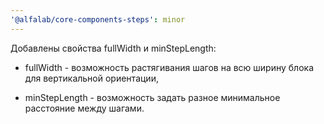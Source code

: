 ```yaml
---
'@alfalab/core-components-steps': minor
---
```


Добавлены свойства fullWidth и minStepLength:

- fullWidth - возможность растягивания шагов на всю ширину блока для вертикальной ориентации,

- minStepLength - возможность задать разное минимальное расстояние между шагами.


